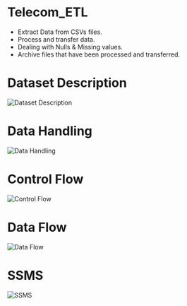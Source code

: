 # Telecom_ETL

* Extract Data from CSVs files.
* Process and transfer data.
* Dealing with Nulls & Missing values.
* Archive files that have been processed and transferred.

# Dataset Description
![Dataset Description](https://user-images.githubusercontent.com/87584678/202020851-1716cc6a-c096-4bc6-a7a4-c5b565e28b35.PNG)


# Data Handling
![Data Handling](https://user-images.githubusercontent.com/87584678/202020933-998e55b8-8e62-4470-996c-202003287138.PNG)


# Control Flow
![Control Flow](https://user-images.githubusercontent.com/87584678/202020955-56aa53a3-4de6-4d15-866d-7ffd5d5499b9.PNG)



# Data Flow
![Data Flow ](https://user-images.githubusercontent.com/87584678/202020969-a044920a-8f67-4e3f-91e2-85d46e303855.PNG)



# SSMS

![SSMS ](https://user-images.githubusercontent.com/87584678/202020979-8a32e879-2c4b-4e00-a334-05c2c6cde4d4.PNG)







